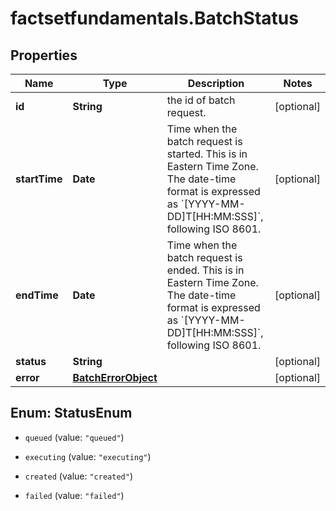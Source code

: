 # factsetfundamentals.BatchStatus

## Properties

Name | Type | Description | Notes
------------ | ------------- | ------------- | -------------
**id** | **String** | the id of batch request. | [optional] 
**startTime** | **Date** | Time when the batch request is started. This is in Eastern Time Zone. The date-time format is expressed as &#x60;[YYYY-MM-DD]T[HH:MM:SSS]&#x60;, following ISO 8601. | [optional] 
**endTime** | **Date** | Time when the batch request is ended. This is in Eastern Time Zone. The date-time format is expressed as &#x60;[YYYY-MM-DD]T[HH:MM:SSS]&#x60;, following ISO 8601. | [optional] 
**status** | **String** |  | [optional] 
**error** | [**BatchErrorObject**](BatchErrorObject.md) |  | [optional] 



## Enum: StatusEnum


* `queued` (value: `"queued"`)

* `executing` (value: `"executing"`)

* `created` (value: `"created"`)

* `failed` (value: `"failed"`)




